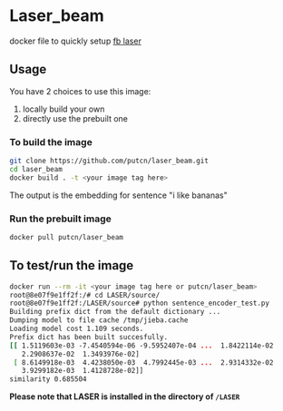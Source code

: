 # Laser_beam

docker file to quickly setup [fb laser](https://github.com/facebookresearch/LASER)

## Usage

You have 2 choices to use this image:

1. locally build your own
1. directly use the prebuilt one

### To build the image

```bash
git clone https://github.com/putcn/laser_beam.git
cd laser_beam
docker build . -t <your image tag here>
```

The output is the embedding for sentence "i like bananas"

### Run the prebuilt image

```bash
docker pull putcn/laser_beam
```

## To test/run the image

```bash
docker run --rm -it <your image tag here or putcn/laser_beam>
root@8e07f9e1ff2f:/# cd LASER/source/
root@8e07f9e1ff2f:/LASER/source# python sentence_encoder_test.py
Building prefix dict from the default dictionary ...
Dumping model to file cache /tmp/jieba.cache
Loading model cost 1.109 seconds.
Prefix dict has been built succesfully.
[[ 1.5119603e-03 -7.4540594e-06 -9.5952407e-04 ...  1.8422114e-02
   2.2908637e-02  1.3493976e-02]
 [ 8.6149918e-03  4.4238050e-03  4.7992445e-03 ...  2.9314332e-02
   3.9299182e-03  1.4128728e-02]]
similarity 0.685504
```

**Please note that LASER is installed in the directory of ```/LASER```**